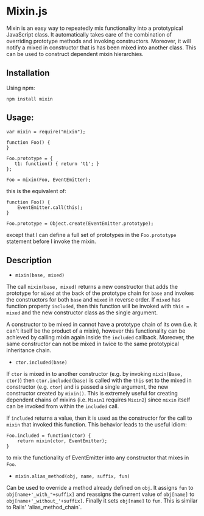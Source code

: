 # Mixin.js

Mixin is an easy way to repeatedly mix functionality into a prototypical
JavaScript class. It automatically takes care of the combination of overriding
prototype methods and invoking constructors. Moreover, it will notify a mixed
in constructor that is has been mixed into another class. This can be used to
construct dependent mixin hierarchies.

## Installation

Using npm:

    npm install mixin

## Usage:


    var mixin = require("mixin");

    function Foo() {
    }

    Foo.prototype = {
       t1: function() { return 't1'; }
    };

    Foo = mixin(Foo, EventEmitter);

this is the equivalent of:

    function Foo() {
        EventEmitter.call(this);
    }

    Foo.prototype = Object.create(EventEmitter.prototype);

except that I can define a full set of prototypes in the `Foo.prototype`
statement before I invoke the mixin.

## Description

* `mixin(base, mixed)`

The call `mixin(base, mixed)` returns a new constructor that adds the
prototype for `mixed` at the back of the prototype chain for `base` and
invokes the constructors for both `base` and `mixed` in reverse order. If
`mixed` has function property `included`, then this function will be invoked
with `this = mixed` and the new constructor class as the single argument.

A constructor to be mixed in cannot have a prototype chain of its own
(i.e. it can't itself be the product of a mixin), however this functionality
can be achieved by calling mixin again inside the `included` callback.
Moreover, the same constructor can not be mixed in twice to the same
prototypical inheritance chain.

* `ctor.included(base)`

If `ctor` is mixed in to another constructor (e.g. by invoking `mixin(Base, ctor)`) then `ctor.included(base)` is called with the `this` set to the mixed in constructor (e.g. `ctor`) and is passed a single argument, the new constructor created by `mixin()`.  This is extremely useful for creating dependent chains of mixins (i.e. `Mixin1` requires `Mixin2`) since `mixin` itself can be invoked from within the `included` call.

If `included` returns a value, then it is used as the constructor for the call to `mixin` that invoked this function.  This behavior leads to the useful idiom:

    Foo.included = function(ctor) {
        return mixin(ctor, EventEmitter);
    }

to mix the functionality of EventEmitter into any constructor that mixes in `Foo`.

* `mixin.alias_method(obj, name, suffix, fun)`

Can be used to override a method already defined on `obj`. It assigns `fun` to `obj[name+'_with_"+suffix]` and reassigns the current value of `obj[name]` to `obj[name+'_without_'+suffix]`. Finally it sets `obj[name]` to `fun`.  This is similar to Rails' 'alias_method_chain`.
